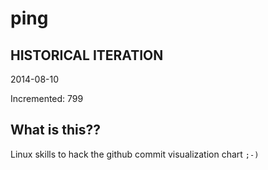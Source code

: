 # ping

## HISTORICAL ITERATION
2014-08-10

Incremented: 799

## What is this?? 
Linux skills to hack the github commit visualization chart `;-)`
